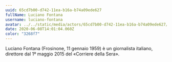```yaml
---
uuid: 65cd7b00-d742-11ea-b16a-b74a09ede627
fullName: Luciano Fontana
username: luciano-fontana
avatar: ../../static/media/actors/65cd7b00-d742-11ea-b16a-b74a09ede627/800px-l_direttore_del_corriere_della_sera_ha_presentato_un_paese_senza_leader_-_aula_foscolo-_19_giugno_2018_-43233242561-.jpg
date: 2020-06-08T14:01:04.060Z
color: "3268f7"
---
```

Luciano Fontana (Frosinone, 11 gennaio 1959) è un giornalista italiano, direttore dal 1º maggio 2015 del «Corriere della Sera».

